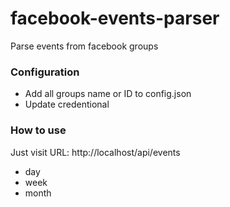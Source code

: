 # facebook-events-parser
Parse events from facebook groups

### Configuration

- Add all groups name or ID to config.json
- Update credentional

### How to use

Just visit URL: http://localhost/api/events
- day
- week
- month
